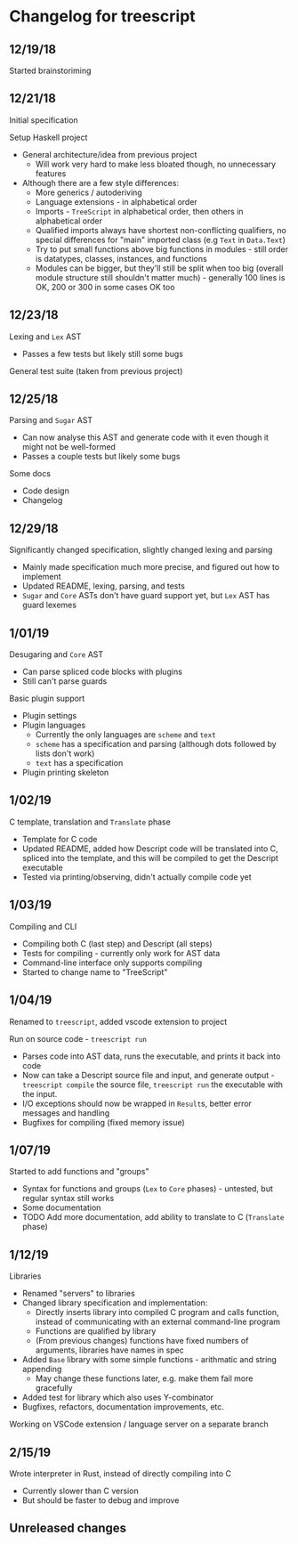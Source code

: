 # Changelog for treescript

## 12/19/18

Started brainstoriming

## 12/21/18

Initial specification

Setup Haskell project

- General architecture/idea from previous project
  - Will work very hard to make less bloated though, no unnecessary features
- Although there are a few style differences:
  - More generics / autoderiving
  - Language extensions - in alphabetical order
  - Imports - `TreeScript` in alphabetical order, then others in alphabetical order
  - Qualified imports always have shortest non-conflicting qualifiers, no special differences for "main" imported class (e.g `Text` in `Data.Text`)
  - Try to put small functions above big functions in modules - still order is datatypes, classes, instances, and functions
  - Modules can be bigger, but they'll still be split when too big (overall module structure still shouldn't matter much) - generally 100 lines is OK, 200 or 300 in some cases OK too

## 12/23/18

Lexing and `Lex` AST

- Passes a few tests but likely still some bugs

General test suite (taken from previous project)

## 12/25/18

Parsing and `Sugar` AST

- Can now analyse this AST and generate code with it even though it might not be well-formed
- Passes a couple tests but likely some bugs

Some docs

- Code design
- Changelog

## 12/29/18

Significantly changed specification, slightly changed lexing and parsing

- Mainly made specification much more precise, and figured out how to implement
- Updated README, lexing, parsing, and tests
- `Sugar` and `Core` ASTs don't have guard support yet, but `Lex` AST has guard lexemes

## 1/01/19

Desugaring and `Core` AST

- Can parse spliced code blocks with plugins
- Still can't parse guards

Basic plugin support

- Plugin settings
- Plugin languages
  - Currently the only languages are `scheme` and `text`
  - `scheme` has a specification and parsing (although dots followed by lists don't work)
  - `text` has a specification
- Plugin printing skeleton

## 1/02/19

C template, translation and `Translate` phase

- Template for C code
- Updated README, added how Descript code will be translated into C, spliced into the template, and this will be compiled to get the Descript executable
- Tested via printing/observing, didn't actually compile code yet

## 1/03/19

Compiling and CLI

- Compiling both C (last step) and Descript (all steps)
- Tests for compiling - currently only work for AST data
- Command-line interface only supports compiling
- Started to change name to "TreeScript"

## 1/04/19

Renamed to `treescript`, added vscode extension to project

Run on source code - `treescript run`

- Parses code into AST data, runs the executable, and prints it back into code
- Now can take a Descript source file and input, and generate output - `treescript compile` the source file, `treescript run` the executable with the input.
- I/O exceptions should now be wrapped in `Result`s, better error messages and handling
- Bugfixes for compiling (fixed memory issue)

## 1/07/19

Started to add functions and "groups"

- Syntax for functions and groups (`Lex` to `Core` phases) - untested, but regular syntax still works
- Some documentation
- TODO Add more documentation, add ability to translate to C (`Translate` phase)

## 1/12/19

Libraries

- Renamed "servers" to libraries
- Changed library specification and implementation:
  - Directly inserts library into compiled C program and calls function, instead of communicating with an external command-line program
  - Functions are qualified by library
  - (From previous changes) functions have fixed numbers of arguments, libraries have names in spec
- Added `Base` library with some simple functions - arithmatic and string appending
  - May change these functions later, e.g. make them fail more gracefully
- Added test for library which also uses Y-combinator
- Bugfixes, refactors, documentation improvements, etc.

Working on VSCode extension / language server on a separate branch

## 2/15/19

Wrote interpreter in Rust, instead of directly compiling into C

- Currently slower than C version
- But should be faster to debug and improve

## Unreleased changes
